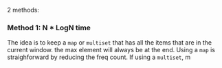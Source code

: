 2 methods:
### Method 1: N * LogN time

The idea is to keep a `map` or `multiset` that has all the items that are in the current window. the max element will always be at the end.
Using a `map` is straighforward by reducing the freq count.
If using a `multiset`, m
